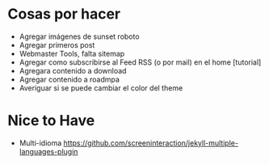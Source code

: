 # Cosas por hacer

* Agregar imágenes de sunset roboto
* Agregar primeros post
* Webmaster Tools, falta sitemap
* Agregar como subscribirse al Feed RSS (o por mail) en el home [tutorial]
* Agregara contenido a download
* Agregar contenido a roadmpa
* Averiguar si se puede cambiar el color del theme

# Nice to Have

* Multi-idioma https://github.com/screeninteraction/jekyll-multiple-languages-plugin
